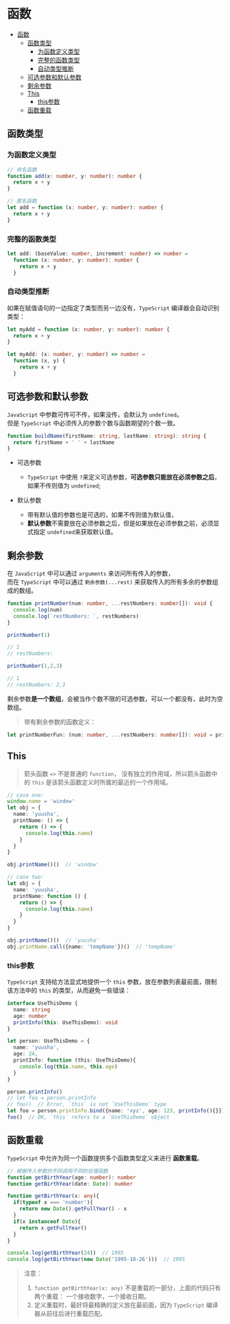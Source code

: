 # 函数

- [函数](#%e5%87%bd%e6%95%b0)
	- [函数类型](#%e5%87%bd%e6%95%b0%e7%b1%bb%e5%9e%8b)
		- [为函数定义类型](#%e4%b8%ba%e5%87%bd%e6%95%b0%e5%ae%9a%e4%b9%89%e7%b1%bb%e5%9e%8b)
		- [完整的函数类型](#%e5%ae%8c%e6%95%b4%e7%9a%84%e5%87%bd%e6%95%b0%e7%b1%bb%e5%9e%8b)
		- [自动类型推断](#%e8%87%aa%e5%8a%a8%e7%b1%bb%e5%9e%8b%e6%8e%a8%e6%96%ad)
	- [可选参数和默认参数](#%e5%8f%af%e9%80%89%e5%8f%82%e6%95%b0%e5%92%8c%e9%bb%98%e8%ae%a4%e5%8f%82%e6%95%b0)
	- [剩余参数](#%e5%89%a9%e4%bd%99%e5%8f%82%e6%95%b0)
	- [This](#this)
		- [this参数](#this%e5%8f%82%e6%95%b0)
	- [函数重载](#%e5%87%bd%e6%95%b0%e9%87%8d%e8%bd%bd)

## 函数类型
### 为函数定义类型
```ts
// 命名函数
function add(x: number, y: number): number {
  return x + y
}

// 匿名函数
let add = function (x: number, y: number): number {
  return x + y
}
```  

### 完整的函数类型
```ts
let add: (baseValue: number, increment: number) => number = 
  function (x: number, y: number): number {
    return x + y
  }
```  

### 自动类型推断
如果在赋值语句的一边指定了类型而另一边没有，`TypeScript` 编译器会自动识别类型：  
```ts
let myAdd = function (x: number, y: number): number {
  return x + y
}

let myAdd: (x: number, y: number) => number = 
  function (x, y) {
    return x + y
  }
```  

## 可选参数和默认参数
`JavaScript` 中参数可传可不传，如果没传，会默认为 `undefined`。  
但是 `TypeScript` 中必须传入的参数个数与函数期望的个数一致。  

```ts
function buildName(firstName: string, lastName: string): string {
  return firstName + ' ' + lastName
}
```  

- 可选参数
  - `TypeScript` 中使用 `?`来定义可选参数，**可选参数只能放在必须参数之后**，如果不传则值为 `undefined`;  

- 默认参数
  - 带有默认值的参数也是可选的，如果不传则值为默认值，
  - **默认参数**不需要放在必须参数之后，但是如果放在必须参数之前，必须显式指定 `undefined`来获取默认值。  

## 剩余参数
在 `JavaScript` 中可以通过 `arguments` 来访问所有传入的参数，  
而在 `TypeScript` 中可以通过 `剩余参数(...rest)` 来获取传入的所有多余的参数组成的数组。  

```ts
function printNumber(num: number, ...restNumbers: number[]): void {
  console.log(num)
  console.log(`restNumbers: `, restNumbers)
}

printNumber(1)

// 1
// restNumbers:

printNumber(1,2,3)

// 1
// restNumbers: 2,3
```  

剩余参数**是一个数组**，会被当作个数不限的可选参数，可以一个都没有，此时为空数组。  

> 带有剩余参数的函数定义：  

```ts
let printNumberFun: (num: number, ...restNumbers: number[]): void = printNumber
```  

## This
> 箭头函数 `=>` 不是普通的 `function`， 没有独立的作用域，所以箭头函数中的 `this` 是该箭头函数定义时所属的最近的一个作用域。  

```ts
// case one:
window.name = 'window'
let obj = {
  name: 'yuusha',
  printName: () => {
    return () => {
      console.log(this.name)
    }
  }
}

obj.printName()()  // 'window'

// case two:
let obj = {
  name: 'yuusha',
  printName: function () {
    return () => {
      console.log(this.name)
    }
  }
}

obj.printName()()  // 'yuusha'
obj.printName.call({name: 'tempName'})()  // 'tempName'
```

### this参数
`TypeScript` 支持给方法显式地提供一个 `this` 参数，放在参数列表最前面，限制该方法中的 `this` 的类型，从而避免一些错误：  

```ts
interface UseThisDemo {
  name: string
  age: number
  printInfo(this: UseThisDemo): void
}

let person: UseThisDemo = {
  name: 'yuusha',
  age: 24,
  printInfo: function (this: UseThisDemo){
    console.log(this.name, this.age)
  }
}

person.printInfo()
// let foo = person.printInfo
// foo()  // Error, `this` is not `UseThisDemo` type
let foo = person.printInfo.bind({name: 'xyz', age: 123, printInfo(){}})
foo()  // OK, `this` refers to a `UseThisDemo` object
```

## 函数重载
`TypeScript` 中允许为同一个函数提供多个函数类型定义来进行 **函数重载**。  

```ts
// 根据传入参数的不同调用不同的处理函数
function getBirthYear(age: number): number
function getBirthYear(date: Date): number

function getBirthYear(x: any){
  if(typeof x === 'number'){
    return new Date().getFullYear() - x
  }
  if(x instanceof Date){
    return x.getFullYear()
  }
}

console.log(getBirthYear(24))  // 1995
console.log(getBirthYear(new Date('1995-10-26')))  // 1995
```  

> 注意：   
> 1. `function getBirthYear(x: any)` 不是重载的一部分，上面的代码只有两个重载： 一个接收数字，一个接收日期。  
> 2. 定义重载时，最好将最精确的定义放在最前面，因为 `TypeScript` 编译器从前往后进行重载匹配。  


